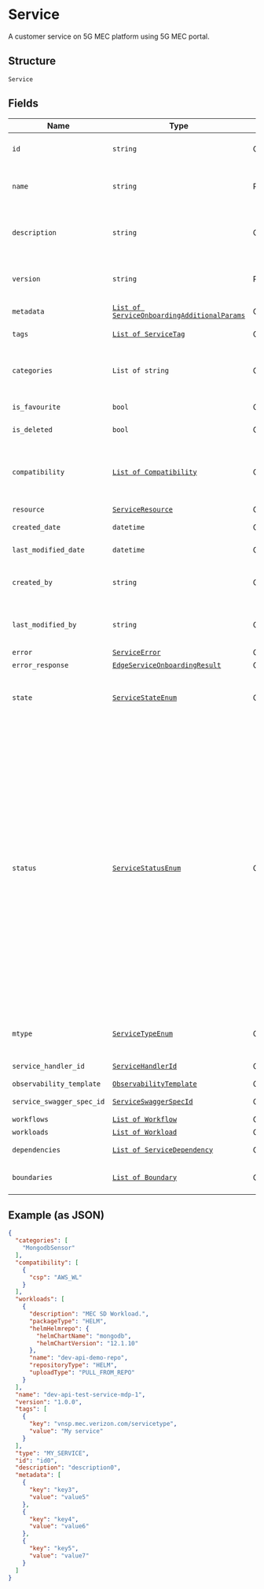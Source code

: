 
# Service

A customer service on 5G MEC platform using 5G MEC portal.

## Structure

`Service`

## Fields

| Name | Type | Tags | Description |
|  --- | --- | --- | --- |
| `id` | `string` | Optional | System generated unique UUID.<br>**Constraints**: *Maximum Length*: `64`, *Pattern*: `^[a-zA-Z0-9\-_]+$` |
| `name` | `string` | Required | Name of the service needs to be deployed.<br>**Constraints**: *Maximum Length*: `64`, *Pattern*: `^[a-zA-Z0-9\-_]+$` |
| `description` | `string` | Optional | Description of the service needs to be deployed.<br>**Constraints**: *Maximum Length*: `500`, *Pattern*: `(^[a-zA-Z0-9?$@#()\[\]'!,+\-=_:.&*%\s*]+$)\|(^\s*$)` |
| `version` | `string` | Required | Version of the service needs to be deployed.<br>**Constraints**: *Maximum Length*: `10`, *Pattern*: `^[0-9\.]+$` |
| `metadata` | [`List of ServiceOnboardingAdditionalParams`](../../doc/models/service-onboarding-additional-params.md) | Optional | Properties are metadata attributes.<br>**Constraints**: *Maximum Items*: `2048` |
| `tags` | [`List of ServiceTag`](../../doc/models/service-tag.md) | Optional | List of service tags.<br>**Constraints**: *Maximum Items*: `2048` |
| `categories` | `List of string` | Optional | Can be any name just to define it under a category.<br>**Constraints**: *Maximum Items*: `10000`, *Maximum Length*: `500`, *Pattern*: `^[a-zA-Z0-9?$@#()\[\]'!,+\-=_:.&*%\s]+$` |
| `is_favourite` | `bool` | Optional | Boolean value to set/unset the service as favorite. |
| `is_deleted` | `bool` | Optional | Boolean to support soft delete of a version of a service. |
| `compatibility` | [`List of Compatibility`](../../doc/models/compatibility.md) | Optional | Compatibility would have the attribute CSP which is Cloud service provider e.g. AWS_PUBLIC_CLOUD, AWS_WL, AWS_OUTPOST, AZURE_EDGE, AZURE_PUBLIC_CLOUD.<br>**Constraints**: *Maximum Items*: `2048` |
| `resource` | [`ServiceResource`](../../doc/models/service-resource.md) | Optional | Resource of the service. |
| `created_date` | `datetime` | Optional | Auto-derived time of creation. Part of response only. |
| `last_modified_date` | `datetime` | Optional | Last modified time. Part of response only. |
| `created_by` | `string` | Optional | User who created the service. Part of response only.<br>**Constraints**: *Maximum Length*: `100`, *Pattern*: `^[a-zA-Z0-9\-_]+$` |
| `last_modified_by` | `string` | Optional | User who last modified the service. Part of response only.<br>**Constraints**: *Maximum Length*: `100`, *Pattern*: `^[a-zA-Z0-9\-_]+$` |
| `error` | [`ServiceError`](../../doc/models/service-error.md) | Optional | Errors related to service. |
| `error_response` | [`EdgeServiceOnboardingResult`](../../doc/models/edge-service-onboarding-result.md) | Optional | Error response attribute of a service. |
| `state` | [`ServiceStateEnum`](../../doc/models/service-state-enum.md) | Optional | Can have any value as - DRAFT, DESIGN, TESTING, PUBLISH, CERTIFY, READY_TO_USE, DEPRECATE, DELETED.<br>**Constraints**: *Maximum Length*: `100`, *Pattern*: `^[a-zA-Z0-9-_.]+$` |
| `status` | [`ServiceStatusEnum`](../../doc/models/service-status-enum.md) | Optional | Can have any value as - DRAFT_INPROGRESS, DRAFT_COMPLETE, DESIGN_INPROGRESS, DESIGN_FAILED, DESIGN_COMPLETED, VALIDATION_INPROGRESS,  VALIDATION_FAILED, VALIDATION_COMPLETED, TESTING_INPROGRESS, TESTING_FAILED, TESTING_COMPLETED, READY_TO_USE_INPROGRESS, READY_TO_USE_FAILED, READY_TO_USE_COMPLETED, READY_TO_PRIVATE_USE_INPROGRESS, READY_TO_PRIVATE_USE_FAILED, READY_TO_PRIVATE_USE_COMPLETED,  PUBLISH_INPROGRESS,  PUBLISH_FAILED,  PUBLISH_COMPLETED,  CERTIFY_INPROGRESS,  CERTIFY_FAILED, CERTIFY_COMPLETED, DEPRECATE_INPROGRESS,  DEPRECATE_FAILED, DEPRECATE_COMPLETED, MARKDELETE_INPROGRESS, MARKDELETE_FAILED, MARKDELETE_COMPLETED. |
| `mtype` | [`ServiceTypeEnum`](../../doc/models/service-type-enum.md) | Optional | Service Type e.g. Installation, Operations, Custom.<br>**Constraints**: *Maximum Length*: `100`, *Pattern*: `^[a-zA-Z0-9-_.]+$` |
| `service_handler_id` | [`ServiceHandlerId`](../../doc/models/service-handler-id.md) | Optional | Auto-generated Id of serviceHandlerId created. |
| `observability_template` | [`ObservabilityTemplate`](../../doc/models/observability-template.md) | Optional | Attribute of service. |
| `service_swagger_spec_id` | [`ServiceSwaggerSpecId`](../../doc/models/service-swagger-spec-id.md) | Optional | Auto-generated Id of service handler Swagger specification file uploaded. |
| `workflows` | [`List of Workflow`](../../doc/models/workflow.md) | Optional | **Constraints**: *Maximum Items*: `8192` |
| `workloads` | [`List of Workload`](../../doc/models/workload.md) | Optional | **Constraints**: *Maximum Items*: `2048` |
| `dependencies` | [`List of ServiceDependency`](../../doc/models/service-dependency.md) | Optional | Dependencies of the service.<br>**Constraints**: *Maximum Items*: `2048` |
| `boundaries` | [`List of Boundary`](../../doc/models/boundary.md) | Optional | Boundaries would have attributes csp, region and zoneId.<br>**Constraints**: *Maximum Items*: `10000` |

## Example (as JSON)

```json
{
  "categories": [
    "MongodbSensor"
  ],
  "compatibility": [
    {
      "csp": "AWS_WL"
    }
  ],
  "workloads": [
    {
      "description": "MEC SD Workload.",
      "packageType": "HELM",
      "helmHelmrepo": {
        "helmChartName": "mongodb",
        "helmChartVersion": "12.1.10"
      },
      "name": "dev-api-demo-repo",
      "repositoryType": "HELM",
      "uploadType": "PULL_FROM_REPO"
    }
  ],
  "name": "dev-api-test-service-mdp-1",
  "version": "1.0.0",
  "tags": [
    {
      "key": "vnsp.mec.verizon.com/servicetype",
      "value": "My service"
    }
  ],
  "type": "MY_SERVICE",
  "id": "id0",
  "description": "description0",
  "metadata": [
    {
      "key": "key3",
      "value": "value5"
    },
    {
      "key": "key4",
      "value": "value6"
    },
    {
      "key": "key5",
      "value": "value7"
    }
  ]
}
```

